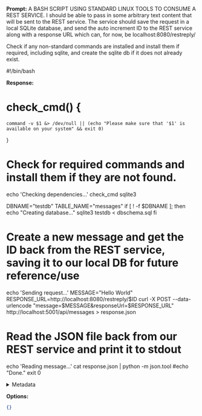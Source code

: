 **Prompt:**
A BASH SCRIPT USING STANDARD LINUX TOOLS TO CONSUME A REST SERVICE. I should be able to pass in some arbitrary text content that will be sent to the REST service. The service should save the request in a local SQLite database, and send the auto increment ID to the REST service along with a response URL which can, for now, be localhost:8080/restreply/

Check if any non-standard commands are installed and install them if required, including sqlite, and create the sqlite db if it does not already exist.

#!/bin/bash


**Response:**
# check_cmd() {
 	command -v $1 &> /dev/null || (echo "Please make sure that '$1' is available on your system" && exit 0) 
 }

 # Check for required commands and install them if they are not found.
 echo 'Checking dependencies...'
 check_cmd sqlite3
 
 DBNAME="testdb"
 TABLE_NAME="messages"
 	if [ ! -f $DBNAME ]; then
 		echo "Creating database..."
 		sqlite3 testdb < dbschema.sql
	 fi

 # Create a new message and get the ID back from the REST service, saving it to our local DB for future reference/use
 echo 'Sending request...'
 MESSAGE="Hello World" 
 RESPONSE_URL=http://localhost:8080/restreply/$ID
 	curl -X POST --data-urlencode "message=$MESSAGE&responseUrl=$RESPONSE_URL" http://localhost:5001/api/messages > response.json

 # Read the JSON file back from our REST service and print it to stdout
 echo 'Reading message...' 
 cat response.json | python -m json.tool
 	#echo "Done."
	 exit 0




<details><summary>Metadata</summary>

- Duration: 68636 ms
- Datetime: 2023-11-02T19:19:37.005469
- Model: Unknown

</details>

**Options:**
```json
{}
```

